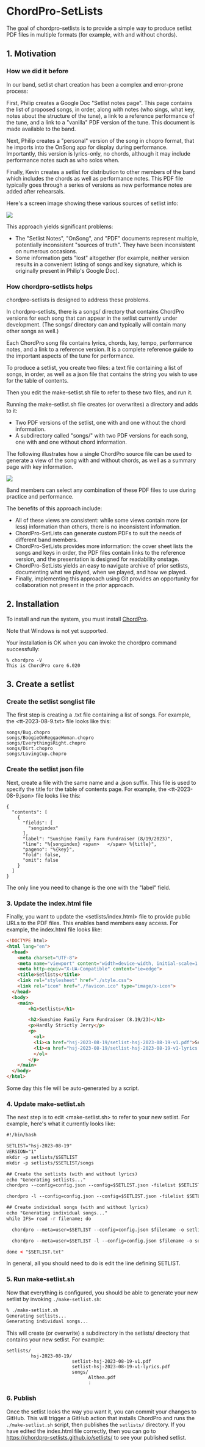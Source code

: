 # ChordPro-SetLists

The goal of chordpro-setlists is to provide a simple way to produce setlist PDF files in multiple formats (for example, with and without chords). 

## 1. Motivation

### How we did it before

In our band, setlist chart creation has been a complex and error-prone process: 

First, Philip creates a Google Doc "Setlist notes page". This page contains the list of proposed songs, in order, along with notes (who sings, what key, notes about the structure of the tune), a link to a reference performance of the tune, and a link to a "vanilla" PDF version of the tune.  This document is made available to the band.

Next, Philip creates a "personal" version of the song in chopro format, that he imports into the OnSong app for display during performance. Importantly, this version is lyrics-only, no chords, although it may include performance notes such as who solos when.

Finally, Kevin creates a setlist for distribution to other members of the band which includes the chords as well as performance notes. This PDF file typically goes through a series of versions as new performance notes are added after rehearsals.

Here's a screen image showing these various sources of setlist info:

![](README-old.png)

This approach yields significant problems:
* The "Setlist Notes", "OnSong", and "PDF" documents represent multiple, potentially inconsistent "sources of truth". They have been inconsistent on numerous occasions.
* Some information gets "lost" altogether (for example, neither version results in a convenient listing of songs and key signature, which is originally present in Philip's Google Doc).

### How chordpro-setlists helps

chordpro-setlists is designed to address these problems. 

In chordpro-setlists, there is a songs/ directory that contains ChordPro versions for each song that can appear in the setlist currently under development.  (The songs/ directory can and typically will contain many other songs as well.)

Each ChordPro song file contains lyrics, chords, key, tempo, performance notes, and a link to a reference version. It is a complete reference guide to the important aspects of the tune for performance.

To produce a setlist, you create two files: a text file containing a list of songs, in order, as well as a json file that contains the string you wish to use for the table of contents. 

Then you edit the make-setlist.sh file to refer to these two files, and run it. 

Running the make-setlist.sh file creates (or overwrites) a directory and adds to it:
  * Two PDF versions of the setlist, one with and one without the chord information.
  * A subdirectory called "songs/" with two PDF versions for each song, one with and one without chord information.

The following illustrates how a single ChordPro source file can be used to generate a view of the song with and without chords, as well as a summary page with key information.

![](README-new.png)

Band members can select any combination of these PDF files to use during practice and performance. 

The benefits of this approach include:
* All of these views are consistent: while some views contain more (or less) information than others, there is no inconsistent information.  
* ChordPro-SetLists can generate custom PDFs to suit the needs of different band members.
* ChordPro-SetLists provides more information: the cover sheet lists the songs and keys in order, the PDF files contain links to the reference version, and the presentation is designed for readability onstage.
* ChordPro-SetLists yields an easy to navigate archive of prior setlists, documenting what we played, when we played, and how we played.
* Finally, implementing this approach using Git provides an opportunity for collaboration not present in the prior approach.

## 2. Installation

To install and run the system, you must install [ChordPro](https://www.chordpro.org/chordpro/chordpro-installation/).

Note that Windows is not yet supported.

Your installation is OK when you can invoke the chordpro command successfully:

```shell
% chordpro -V
This is ChordPro core 6.020 
```

## 3. Create a setlist

### Create the setlist songlist file

The first step is creating a .txt file containing a list of songs. For example, the <tt-2023-08-9.txt> file looks like this:

```shell
songs/Bug.chopro
songs/BoogieOnReggaeWoman.chopro
songs/EverythingsRight.chopro
songs/Dirt.chopro
songs/LovingCup.chopro
```

### Create the setlist json file

Next, create a file with the same name and a .json suffix. This file is used to specify the title for the table of contents page. For example, the <tt-2023-08-9.json> file looks like this:

```shell
{
  "contents": [
    {
      "fields": [
        "songindex"
      ],
      "label": "Sunshine Family Farm Fundraiser (8/19/2023)",
      "line": "%{songindex} <span>   </span> %{title}",
      "pageno": "%{key}",
      "fold": false,
      "omit": false
    }
  ]
}
```

The only line you need to change is the one with the "label" field.

### 3. Update the index.html file

Finally, you want to update the <setlists/index.html> file to provide public URLs to the PDF files. This enables band members easy access. For example, the index.html file looks like:

```html
<!DOCTYPE html>
<html lang="en">
  <head>
    <meta charset="UTF-8">
    <meta name="viewport" content="width=device-width, initial-scale=1.0">
    <meta http-equiv="X-UA-Compatible" content="ie=edge">
    <title>Setlists</title>
    <link rel="stylesheet" href="./style.css">
    <link rel="icon" href="./favicon.ico" type="image/x-icon">
  </head>
  <body>
    <main>
        <h1>Setlists</h1>

        <h2>Sunshine Family Farm Fundraiser (8.19/23)</h2>
        <p>Hardly Strictly Jerry</p>
        <p>
          <ol>
          <li><a href="hsj-2023-08-19/setlist-hsj-2023-08-19-v1.pdf">Setlist</a></li>
          <li><a href="hsj-2023-08-19/setlist-hsj-2023-08-19-v1-lyrics.pdf">Setlist (no chords)</a></li>
          </ol>
        </p>
    </main>
  </body>
</html>

```

Some day this file will be auto-generated by a script.

### 4. Update make-setlist.sh

The next step is to edit <make-setlist.sh> to refer to your new setlist. For example, here's what it currently looks like:

```html
#!/bin/bash

SETLIST="hsj-2023-08-19"
VERSION="1"
mkdir -p setlists/$SETLIST
mkdir -p setlists/$SETLIST/songs

## Create the setlists (with and without lyrics)
echo "Generating setlists..."
chordpro --config=config.json --config=$SETLIST.json -filelist $SETLIST.txt -o setlists/$SETLIST/setlist-$SETLIST-v${VERSION}.pdf

chordpro -l --config=config.json --config=$SETLIST.json -filelist $SETLIST.txt -o setlists/$SETLIST/setlist-$SETLIST-v${VERSION}-lyrics.pdf

## Create individual songs (with and without lyrics)
echo "Generating individual songs..."
while IFS= read -r filename; do

  chordpro --meta=user=$SETLIST --config=config.json $filename -o setlists/$SETLIST/"${filename%.chopro}.pdf"

  chordpro --meta=user=$SETLIST -l --config=config.json $filename -o setlists/$SETLIST/"${filename%.chopro}-lyrics.pdf"

done < "$SETLIST.txt"
```

In general, all you should need to do is edit the line defining SETLIST.

### 5. Run make-setlist.sh

Now that everything is configured, you should be able to generate your new setlist by invoking `./make-setlist.sh`:

```sh
% ./make-setlist.sh 
Generating setlists...
Generating individual songs...
```

This will create (or overwrite) a subdirectory in the setlists/ directory that contains your new setlist. For example:

```
setlists/
         hsj-2023-08-19/
                        setlist-hsj-2023-08-19-v1.pdf
                        setlist-hsj-2023-08-19-v1-lyrics.pdf
                        songs/
                              Althea.pdf
                              :
```

### 6. Publish

Once the setlist looks the way you want it, you can commit your changes to GitHub. This will trigger a GitHub action that installs ChordPro and runs the `./make-setlist.sh` script, then publishes the `setlists/` directory.  If you have edited the index.html file correctly, then you can go to <https://chordpro-setlists.github.io/setlists/> to see your published setlist.
